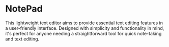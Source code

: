 # NotePad
This lightweight text editor aims to provide essential text editing features in a user-friendly interface. Designed with simplicity and functionality in mind, it's perfect for anyone needing a straightforward tool for quick note-taking and text editing.
